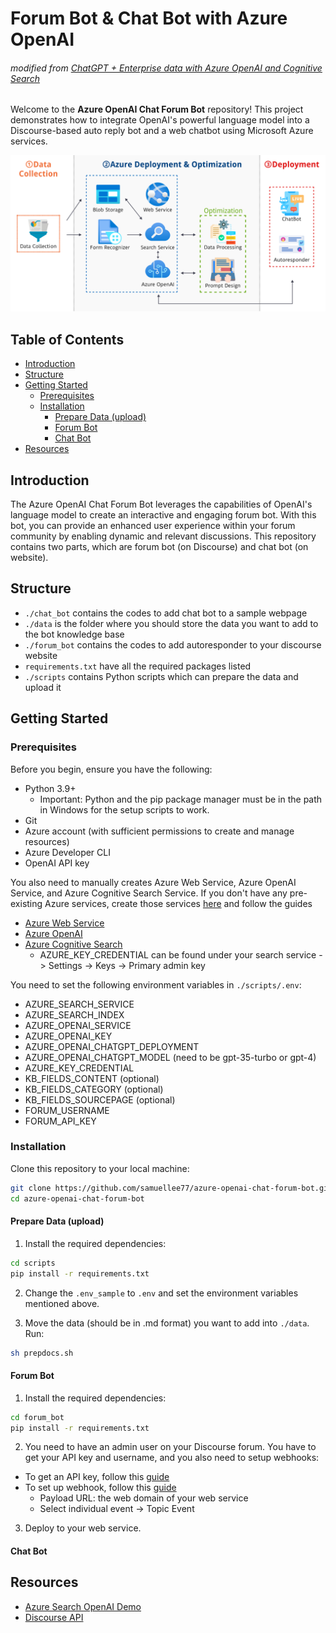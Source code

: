# Forum Bot & Chat Bot with Azure OpenAI

###### modified from [ChatGPT + Enterprise data with Azure OpenAI and Cognitive Search](https://github.com/Azure-Samples/azure-search-openai-demo/)

Welcome to the **Azure OpenAI Chat Forum Bot** repository! This project demonstrates how to integrate OpenAI's powerful language model into a Discourse-based auto reply bot and a web chatbot using Microsoft Azure services. 

![Overview](/imgs/overview.png)

## Table of Contents

- [Introduction](#introduction)
- [Structure](#structure)
- [Getting Started](#getting-started)
  - [Prerequisites](#prerequisites)
  - [Installation](#installation)
    - [Prepare Data (upload)](#prepare-data-upload)
    - [Forum Bot](#forum-bot)
    - [Chat Bot](#chat-bot)
- [Resources](#resources)

## Introduction

The Azure OpenAI Chat Forum Bot leverages the capabilities of OpenAI's language model to create an interactive and engaging forum bot. With this bot, you can provide an enhanced user experience within your forum community by enabling dynamic and relevant discussions. This repository contains two parts, which are forum bot (on Discourse) and chat bot (on website).

## Structure

- `./chat_bot` contains the codes to add chat bot to a sample webpage
- `./data` is the folder where you should store the data you want to add to the bot knowledge base
- `./forum_bot` contains the codes to add autoresponder to your discourse website
- `requirements.txt` have all the required packages listed
- `./scripts` contains Python scripts which can prepare the data and upload it

## Getting Started

### Prerequisites

Before you begin, ensure you have the following:

- Python 3.9+
  - Important: Python and the pip package manager must be in the path in Windows for the setup scripts to work.
- Git
- Azure account (with sufficient permissions to create and manage resources)
- Azure Developer CLI
- OpenAI API key

You also need to manually creates Azure Web Service, Azure OpenAI Service, and Azure Cognitive Search Service. If you don't have any pre-existing Azure services, create those services [here](https://portal.azure.com) and follow the guides
  - [Azure Web Service](https://learn.microsoft.com/en-us/azure/app-service/quickstart-python?tabs=flask%2Cwindows%2Cazure-cli%2Cvscode-deploy%2Cdeploy-instructions-azportal%2Cterminal-bash%2Cdeploy-instructions-zip-azcli)
  - [Azure OpenAI](https://learn.microsoft.com/en-us/azure/ai-services/openai/how-to/create-resource?pivots=web-portal)
  - [Azure Cognitive Search](https://learn.microsoft.com/en-us/azure/search/search-get-started-portal)
    - AZURE_KEY_CREDENTIAL can be found under your search service -> Settings -> Keys -> Primary admin key

You need to set the following environment variables in `./scripts/.env`:
- AZURE_SEARCH_SERVICE
- AZURE_SEARCH_INDEX
- AZURE_OPENAI_SERVICE
- AZURE_OPENAI_KEY
- AZURE_OPENAI_CHATGPT_DEPLOYMENT
- AZURE_OPENAI_CHATGPT_MODEL (need to be gpt-35-turbo or gpt-4)
- AZURE_KEY_CREDENTIAL
- KB_FIELDS_CONTENT (optional)
- KB_FIELDS_CATEGORY (optional)
- KB_FIELDS_SOURCEPAGE (optional)
- FORUM_USERNAME
- FORUM_API_KEY

### Installation

Clone this repository to your local machine:

```bash
git clone https://github.com/samuellee77/azure-openai-chat-forum-bot.git
cd azure-openai-chat-forum-bot
```

#### Prepare Data (upload)

1. Install the required dependencies:

```bash
cd scripts
pip install -r requirements.txt
```

2. Change the `.env_sample` to `.env` and set the environment variables mentioned above.

3. Move the data (should be in .md format) you want to add into `./data`. Run:
```bash
sh prepdocs.sh
```

#### Forum Bot

1. Install the required dependencies:

```bash
cd forum_bot
pip install -r requirements.txt
```

2. You need to have an admin user on your Discourse forum. You have to get your API key and username, and you also need to setup webhooks:
  - To get an API key, follow this [guide](https://meta.discourse.org/t/create-and-configure-an-api-key/230124)
  - To set up webhook, follow this [guide](https://meta.discourse.org/t/configure-webhooks-that-trigger-on-discourse-events-to-integrate-with-external-services/49045)
    - Payload URL: the web domain of your web service
    - Select individual event -> Topic Event

3. Deploy to your web service.

#### Chat Bot

## Resources

- [Azure Search OpenAI Demo](https://github.com/Azure-Samples/azure-search-openai-demo)
- [Discourse API](https://docs.discourse.org)
